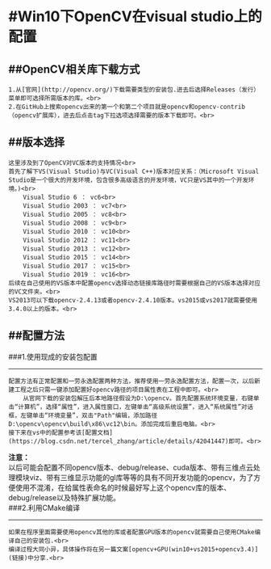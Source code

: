 #Win10下OpenCV在visual studio上的配置<br>
======
##OpenCV相关库下载方式<br>
------
    1.从[官网](http://opencv.org/)下载需要类型的安装包.进去后选择Releases（发行）菜单即可选择所需版本的库。<br>    
    2.在GitHub上搜索opencv出来的第一个和第二个项目就是opencv和opencv-contrib（opencv扩展库），进去后点击tag下拉选项选择需要的版本下载即可。<br>
##版本选择<br>
------
    这里涉及到了OpenCV对VC版本的支持情况<br>
    首先了解下VS(Visual Studio)与VC(Visual C++)版本对应关系：（Microsoft Visual Studio是一个很大的开发环境，包含很多高级语言的开发环境，VC只是VS其中的一个开发环境。)<br>
        Visual Studio 6 ： vc6<br>
        Visual Studio 2003 ： vc7<br>
        Visual Studio 2005 ： vc8<br>
        Visual Studio 2008 ： vc9<br>
        Visual Studio 2010 ： vc10<br>
        Visual Studio 2012 ： vc11<br>
        Visual Studio 2013 ： vc12<br>
        Visual Studio 2015 ： vc14<br>
        Visual Studio 2017 ： vc15<br>
        Visual Studio 2019 ： vc16<br>
    后续在自己使用的VS版本中配置opencv选择动态链接库路径时需要根据自己的VS版本选择对应的VC文件夹。<br>
    VS2013可以下载opencv-2.4.13或者opencv-2.4.10版本。vs2015或vs2017就需要使用3.4.0以上的版本。<br>
##配置方法<br>
------
###1.使用现成的安装包配置<br>
******
    配置方法有正常配置和一劳永逸配置两种方法，推荐使用一劳永逸配置方法，配置一次，以后新建工程之后只需一键添加配置好opencv路径的项目属性表在工程中即可。<br>
        从官网下载的安装包解压后本地路径假设为D:\opencv。首先配置系统环境变量，右键单击“计算机”，选择“属性”，进入属性窗口，左键单击“高级系统设置”，进入“系统属性”对话框，左键单击“环境变量”，双击"Path"编辑，添加路径D:\opencv\opencv\build\x86\vc12\bin。添加完成后重启电脑。<br>
    接下来在vs中的配置参考该[配置文档](https://blog.csdn.net/tercel_zhang/article/details/42041447)即可。<br>
**注意：**  
        以后可能会配置不同opencv版本、debug/release、cuda版本、带有三维点云处理模块viz、带有三维显示功能的gl库等等的具有不同开发功能的opencv，为了方便使用不混淆，在给属性表命名的时候最好写上这个opencv库的版本、debug/release以及特殊扩展功能。<br>
###2.利用CMake编译<br>
******
    如果在程序里面需要使用opencv其他的库或者配置GPU版本的opencv就需要自己使用CMake编译自己的安装包.<br> 
    编译过程大同小异，具体操作将在另一篇文案[opencv+GPU(win10+vs2015+opencv3.4)](链接)中分享.<br>
